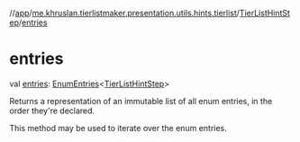 //[app](../../../index.md)/[me.khruslan.tierlistmaker.presentation.utils.hints.tierlist](../index.md)/[TierListHintStep](index.md)/[entries](entries.md)

# entries

val [entries](entries.md): [EnumEntries](https://kotlinlang.org/api/latest/jvm/stdlib/kotlin.enums/-enum-entries/index.html)&lt;[TierListHintStep](index.md)&gt;

Returns a representation of an immutable list of all enum entries, in the order they're declared.

This method may be used to iterate over the enum entries.
